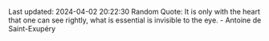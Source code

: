 Last updated: 2024-04-02 20:22:30
Random Quote: It is only with the heart that one can see rightly, what is essential is invisible to the eye. - Antoine de Saint-Exupéry
